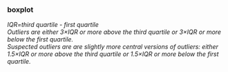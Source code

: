 ### boxplot  
*IQR=third quartile - first quartile*  
_Outliers are either 3×IQR or more above the third quartile or 3×IQR or more below the first quartile._  
_Suspected outliers are are slightly more central versions of outliers: either 1.5×IQR or more above the third quartile or 1.5×IQR or more below the first quartile._
